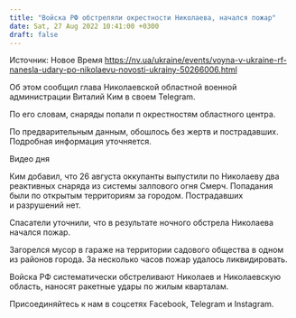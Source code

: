 ```yaml
---
title: "Войска РФ обстреляли окрестности Николаева, начался пожар"
date: Sat, 27 Aug 2022 10:41:00 +0300
draft: false
---
```

Источник: Новое Время https://nv.ua/ukraine/events/voyna-v-ukraine-rf-nanesla-udary-po-nikolaevu-novosti-ukrainy-50266006.html


 Об этом сообщил глава Николаевской областной военной администрации Виталий Ким в своем Telegram.

По его словам, снаряды попали п окрестностям областного центра.

По предварительным данным, обошлось без жертв и пострадавших. Подробная информация уточняется.

 Видео дня   

Ким добавил, что 26 августа оккупанты выпустили по Николаеву два реактивных снаряда из системы залпового огня Смерч. Попадания были по открытым территориям за городом. Пострадавших и разрушений нет.

Спасатели уточнили, что в результате ночного обстрела Николаева начался пожар.

Загорелся мусор в гараже на территории садового общества в одном из районов города. За несколько часов пожар удалось ликвидировать.

Войска РФ систематически обстреливают Николаев и Николаевскую область, наносят ракетные удары по жилым кварталам.

Присоединяйтесь к нам в соцсетях Facebook, Telegram и Instagram.
